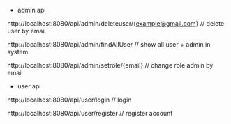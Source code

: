 + admin api

 http://localhost:8080/api/admin/deleteuser/{example@gmail.com}  // delete user by email

 http://localhost:8080/api/admin/findAllUser   // show all user + admin in system

 http://localhost:8080/api/admin/setrole/{email}   // change role admin by email


 + user api

  http://localhost:8080/api/user/login  // login

  http://localhost:8080/api/user/register   // register account 

  
